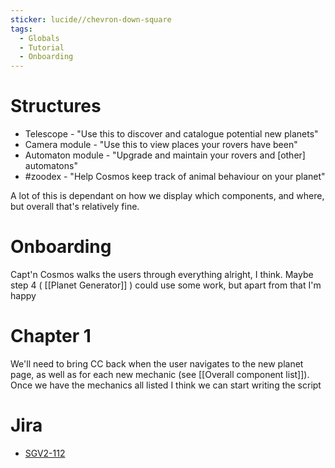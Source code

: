 ```yaml
---
sticker: lucide//chevron-down-square
tags:
  - Globals
  - Tutorial
  - Onboarding
---
```

# Structures
* Telescope - "Use this to discover and catalogue potential new planets"
* Camera module - "Use this to view places your rovers have been"
* Automaton module - "Upgrade and maintain your rovers and [other] automatons"
* #zoodex - "Help Cosmos keep track of animal behaviour on your planet"

A lot of this is dependant on how we display which components, and where, but overall that's relatively fine.

# Onboarding
Capt'n Cosmos walks the users through everything alright, I think. Maybe step 4 ( [[Planet Generator]] ) could use some work, but apart from that I'm happy

# Chapter 1
We'll need to bring CC back when the user navigates to the new planet page, as well as for each new mechanic (see [[Overall component list]]). Once we have the mechanics all listed I think we can start writing the script

# Jira
* [SGV2-112](https://signalk.atlassian.net/jira/software/projects/SGV2/boards/8?selectedIssue=SGV2-112) 